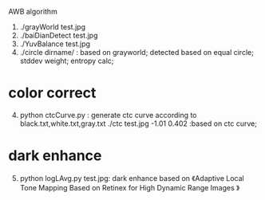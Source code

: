 AWB algorithm

1. ./grayWorld test.jpg
2. ./baiDianDetect test.jpg
3. ./YuvBalance test.jpg
4. ./circle dirname/ : based on grayworld; detected based on equal circle; stddev weight; entropy calc;

# color correct
4. python ctcCurve.py : generate ctc curve according to black.txt,white.txt,gray.txt
   ./ctc test.jpg -1.01 0.402  :based on ctc curve;

# dark enhance
5. python logLAvg.py test.jpg: dark enhance based on 《Adaptive Local Tone Mapping Based on Retinex for High Dynamic Range Images  》

